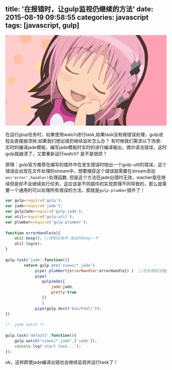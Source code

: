 title: '在报错时，让gulp监视仍继续的方法'
date: 2015-08-19 09:58:55
categories: javascript
tags: [javascript, gulp]
---

![gulp](/images/gulp.jpg)

在运行glup任务时，如果使用watch进行task,如果task没有做错误处理，gulp进程会直接崩溃掉,如果我们想出错扔继续监听怎么办？
有时候我们需求以下场景:
实时的编译jade模板，编写jade模板时实时的进行编译输出，偶尔语法错误，这时gulp就崩溃了，又要重新运行watch? 是不是很烦？


原理：gulp官方推荐在编写的插件中在发生错误时抛出一个gulp-util的错误，这个错误会出现在文件处理的stream中，想要捕获这个错误就需要在stream添加`on('error',handler)`处理函数.
但是这个方法在jade出错时无效，wacher是在继续但是却不会继续执行任务，这应该是不同插件的实现原理不同导致的，那么就需要一个通用的可以处理所有错误的方法，那就是`gulp-plumber`插件了！

```javascript
var gulp=require('gulp');
var jade=require('jade');
var gulpJade=require('gulp-jade');
var util=require('gulp-util');
var plumber=require('gulp-plumber');

function errorHandle(e){
	util.beep(); //控制台发声,错误时beep一下
	util.log(e);
}

gulp.task('jade',function(){
		return gulp.src('views/*.jade')
			.pipe( plumber({errorHandler:errorHandle}) )  //在处理前注册plumber
			.pipe(
				gulpJade({
					jade:jade,
					pretty:true
				})
				)
			.pipe(gulp.dest('bin/html/'));
})

/*  jade watch */

gulp.task('default',function(){
	gulp.watch("views/*.jade",['jade']);
	console.log('start task...');
});

```


ok，这样即使jade编译出错也会继续监视并运行task了！
